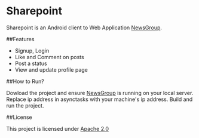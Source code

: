 # Sharepoint

Sharepoint is an Android client to Web Application [NewsGroup](https://github.com/SivaramSS/NewsGroup). 

##Features

- Signup, Login
- Like and Comment on posts 
- Post a status
- View and update profile page

##How to Run?

Dowload the project and ensure [NewsGroup](https://github.com/SivaramSS/NewsGroup) is running on your local server. Replace ip address in asynctasks with your machine's ip address. Build and run the project.

##License

This project is licensed under [Apache 2.0](LICENSE.txt)





